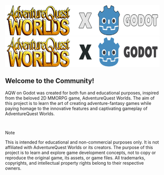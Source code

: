 <div align="center">
<img height=100 src="../profile/assets/logo-dark.png#gh-dark-mode-only">
<img height=100 src="../profile/assets/logo-light.png#gh-light-mode-only">
</div>

## Welcome to the Community!
AQW on Godot was created for both fun and educational purposes, inspired from the beloved 2D MMORPG game, AdventureQuest Worlds.
The aim of this project is to learn the art of creating adventure-fantasy games while paying homage to the innovative features and captivating gameplay of AdventureQuest Worlds.

<br>

> [!NOTE]
> This is intended for educational and non-commercial purposes only. It is not affiliated with AdventureQuest Worlds or its creators. The purpose of this project is to learn and explore game development concepts, not to copy or reproduce the original game, its assets, or game files. All trademarks, copyrights, and intellectual property rights belong to their respective owners.
